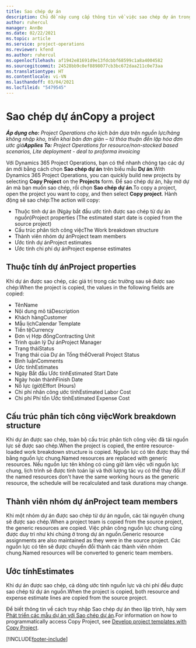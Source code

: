 ```yaml
---
title: Sao chép dự án
description: Chủ đề này cung cấp thông tin về việc sao chép dự án trong Dynamics 365 Project Operations.
author: ruhercul
manager: AnnBe
ms.date: 02/22/2021
ms.topic: article
ms.service: project-operations
ms.reviewer: kfend
ms.author: ruhercul
ms.openlocfilehash: af1942e81691d9e13fdcbbf68599c1a8a4004582
ms.sourcegitcommit: 24528bb9c0ef8898077cb3bc672daa211c0e73aa
ms.translationtype: HT
ms.contentlocale: vi-VN
ms.lasthandoff: 03/04/2021
ms.locfileid: "5479545"
---
```

# <a name="copy-a-project"></a><span data-ttu-id="c397d-103">Sao chép dự án</span><span class="sxs-lookup"><span data-stu-id="c397d-103">Copy a project</span></span>

<span data-ttu-id="c397d-104">_**Áp dụng cho:** Project Operations cho kịch bản dựa trên nguồn lực/hàng không nhập kho, triển khai bản đơn giản – từ thỏa thuận đến lập hóa đơn ước giá_</span><span class="sxs-lookup"><span data-stu-id="c397d-104">_**Applies To:** Project Operations for resource/non-stocked based scenarios, Lite deployment - deal to proforma invoicing_</span></span>

<span data-ttu-id="c397d-105">Với Dynamics 365 Project Operations, bạn có thể nhanh chóng tạo các dự án mới bằng cách chọn **Sao chép dự án** trên biểu mẫu **Dự án**.</span><span class="sxs-lookup"><span data-stu-id="c397d-105">With Dynamics 365 Project Operations, you can quickly build new projects by selecting **Copy Project** on the **Projects** form.</span></span> <span data-ttu-id="c397d-106">Để sao chép dự án, hãy mở dự án mà bạn muốn sao chép, rồi chọn **Sao chép dự án**.</span><span class="sxs-lookup"><span data-stu-id="c397d-106">To copy a project, open the project you want to copy, and then select **Copy project**.</span></span> <span data-ttu-id="c397d-107">Hành động sẽ sao chép:</span><span class="sxs-lookup"><span data-stu-id="c397d-107">The action will copy:</span></span>

- <span data-ttu-id="c397d-108">Thuộc tính dự án (Ngày bắt đầu ước tính được sao chép từ dự án nguồn)</span><span class="sxs-lookup"><span data-stu-id="c397d-108">Project properties (The estimated start date is copied from the source project)</span></span>
- <span data-ttu-id="c397d-109">Cấu trúc phân tích công việc</span><span class="sxs-lookup"><span data-stu-id="c397d-109">The Work breakdown structure</span></span>
- <span data-ttu-id="c397d-110">Thành viên nhóm dự án</span><span class="sxs-lookup"><span data-stu-id="c397d-110">Project team members</span></span>
- <span data-ttu-id="c397d-111">Ước tính dự án</span><span class="sxs-lookup"><span data-stu-id="c397d-111">Project estimates</span></span>
- <span data-ttu-id="c397d-112">Ước tính chi phí dự án</span><span class="sxs-lookup"><span data-stu-id="c397d-112">Project expense estimates</span></span>

## <a name="project-properties"></a><span data-ttu-id="c397d-113">Thuộc tính dự án</span><span class="sxs-lookup"><span data-stu-id="c397d-113">Project properties</span></span>

<span data-ttu-id="c397d-114">Khi dự án được sao chép, các giá trị trong các trường sau sẽ được sao chép:</span><span class="sxs-lookup"><span data-stu-id="c397d-114">When the project is copied, the values in the following fields are copied:</span></span>

- <span data-ttu-id="c397d-115">Tên</span><span class="sxs-lookup"><span data-stu-id="c397d-115">Name</span></span>
- <span data-ttu-id="c397d-116">Nội dung mô tả</span><span class="sxs-lookup"><span data-stu-id="c397d-116">Description</span></span>
- <span data-ttu-id="c397d-117">Khách hàng</span><span class="sxs-lookup"><span data-stu-id="c397d-117">Customer</span></span>
- <span data-ttu-id="c397d-118">Mẫu lịch</span><span class="sxs-lookup"><span data-stu-id="c397d-118">Calendar Template</span></span>
- <span data-ttu-id="c397d-119">Tiền tệ</span><span class="sxs-lookup"><span data-stu-id="c397d-119">Currency</span></span>
- <span data-ttu-id="c397d-120">Đơn vị Hợp đồng</span><span class="sxs-lookup"><span data-stu-id="c397d-120">Contracting Unit</span></span>
- <span data-ttu-id="c397d-121">Trình quản lý Dự án</span><span class="sxs-lookup"><span data-stu-id="c397d-121">Project Manager</span></span>
- <span data-ttu-id="c397d-122">Trạng thái</span><span class="sxs-lookup"><span data-stu-id="c397d-122">Status</span></span>
- <span data-ttu-id="c397d-123">Trạng thái của Dự án Tổng thể</span><span class="sxs-lookup"><span data-stu-id="c397d-123">Overall Project Status</span></span>
- <span data-ttu-id="c397d-124">Bình luận</span><span class="sxs-lookup"><span data-stu-id="c397d-124">Comments</span></span>
- <span data-ttu-id="c397d-125">Ước tính</span><span class="sxs-lookup"><span data-stu-id="c397d-125">Estimates</span></span>
- <span data-ttu-id="c397d-126">Ngày Bắt đầu Ước tính</span><span class="sxs-lookup"><span data-stu-id="c397d-126">Estimated Start Date</span></span>
- <span data-ttu-id="c397d-127">Ngày hoàn thành</span><span class="sxs-lookup"><span data-stu-id="c397d-127">Finish Date</span></span>
- <span data-ttu-id="c397d-128">Nỗ lực (giờ)</span><span class="sxs-lookup"><span data-stu-id="c397d-128">Effort (Hours)</span></span>
- <span data-ttu-id="c397d-129">Chi phí nhân công ước tính</span><span class="sxs-lookup"><span data-stu-id="c397d-129">Estimated Labor Cost</span></span>
- <span data-ttu-id="c397d-130">Chi phí Phí tổn Ước tính</span><span class="sxs-lookup"><span data-stu-id="c397d-130">Estimated Expense Cost</span></span>

## <a name="work-breakdown-structure"></a><span data-ttu-id="c397d-131">Cấu trúc phân tích công việc</span><span class="sxs-lookup"><span data-stu-id="c397d-131">Work breakdown structure</span></span>

<span data-ttu-id="c397d-132">Khi dự án được sao chép, toàn bộ cấu trúc phân tích công việc đã tải nguồn lực sẽ được sao chép.</span><span class="sxs-lookup"><span data-stu-id="c397d-132">When the project is copied, the entire resource-loaded work breakdown structure is copied.</span></span> <span data-ttu-id="c397d-133">Nguồn lực có tên được thay thế bằng nguồn lực chung.</span><span class="sxs-lookup"><span data-stu-id="c397d-133">Named resources are replaced with generic resources.</span></span> <span data-ttu-id="c397d-134">Nếu nguồn lực tên không có cùng giờ làm việc với nguồn lực chung, lịch trình sẽ được tính toán lại và thời lượng tác vụ có thể thay đổi.</span><span class="sxs-lookup"><span data-stu-id="c397d-134">If the named resources don't have the same working hours as the generic resource, the schedule will be recalculated and task durations may change.</span></span>

## <a name="project-team-members"></a><span data-ttu-id="c397d-135">Thành viên nhóm dự án</span><span class="sxs-lookup"><span data-stu-id="c397d-135">Project team members</span></span>

<span data-ttu-id="c397d-136">Khi một nhóm dự án được sao chép từ dự án nguồn, các tài nguyên chung sẽ được sao chép.</span><span class="sxs-lookup"><span data-stu-id="c397d-136">When a project team is copied from the source project, the generic resources are copied.</span></span> <span data-ttu-id="c397d-137">Việc phân công nguồn lực chung cũng được duy trì như khi chúng ở trong dự án nguồn.</span><span class="sxs-lookup"><span data-stu-id="c397d-137">Generic resource assignments are also maintained as they were in the source project.</span></span> <span data-ttu-id="c397d-138">Các nguồn lực có tên sẽ được chuyển đổi thành các thành viên nhóm chung.</span><span class="sxs-lookup"><span data-stu-id="c397d-138">Named resources will be converted to generic team members.</span></span>

## <a name="estimates"></a><span data-ttu-id="c397d-139">Ước tính</span><span class="sxs-lookup"><span data-stu-id="c397d-139">Estimates</span></span>

<span data-ttu-id="c397d-140">Khi dự án được sao chép, cả dòng ước tính nguồn lực và chi phí đều được sao chép từ dự án nguồn.</span><span class="sxs-lookup"><span data-stu-id="c397d-140">When the project is copied, both resource and expense estimate lines are copied from the source project.</span></span> 

<span data-ttu-id="c397d-141">Để biết thông tin về cách truy nhập Sao chép dự án theo lập trình, hãy xem [Phát triển các mẫu dự án với Sao chép dự án](dev-copy-project.md).</span><span class="sxs-lookup"><span data-stu-id="c397d-141">For information on how to programmatically access Copy Project, see [Develop project templates with Copy Project](dev-copy-project.md).</span></span>


[!INCLUDE[footer-include](../includes/footer-banner.md)]
